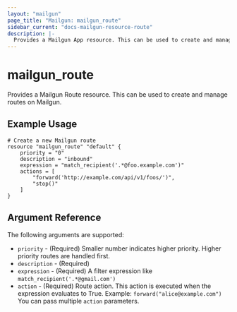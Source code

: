 ```yaml
---
layout: "mailgun"
page_title: "Mailgun: mailgun_route"
sidebar_current: "docs-mailgun-resource-route"
description: |-
  Provides a Mailgun App resource. This can be used to create and manage applications on Mailgun.
---
```


# mailgun\_route

Provides a Mailgun Route resource. This can be used to create and manage routes on Mailgun.

## Example Usage

```hcl
# Create a new Mailgun route
resource "mailgun_route" "default" {
    priority = "0"
    description = "inbound"
    expression = "match_recipient('.*@foo.example.com')"
    actions = [
        "forward('http://example.com/api/v1/foos/')",
        "stop()"
    ]
}
```

## Argument Reference

The following arguments are supported:

* `priority` - (Required) Smaller number indicates higher priority. Higher priority routes are handled first.
* `description` - (Required)
* `expression` - (Required) A filter expression like `match_recipient('.*@gmail.com')`
* `action` - (Required) Route action. This action is executed when the expression evaluates to True. Example: `forward("alice@example.com")` You can pass multiple `action` parameters.